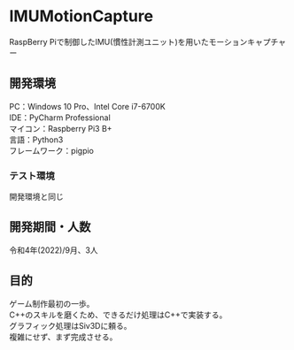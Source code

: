 # IMUMotionCapture
RaspBerry Piで制御したIMU(慣性計測ユニット)を用いたモーションキャプチャー

## 開発環境
PC：Windows 10 Pro、Intel Core i7-6700K  
IDE：PyCharm Professional  
マイコン：Raspberry Pi3 B+  
言語：Python3  
フレームワーク：pigpio
### テスト環境
開発環境と同じ

## 開発期間・人数
令和4年(2022)/9月、3人  

## 目的
ゲーム制作最初の一歩。  
C++のスキルを磨くため、できるだけ処理はC++で実装する。  
グラフィック処理はSiv3Dに頼る。  
複雑にせず、まず完成させる。  
